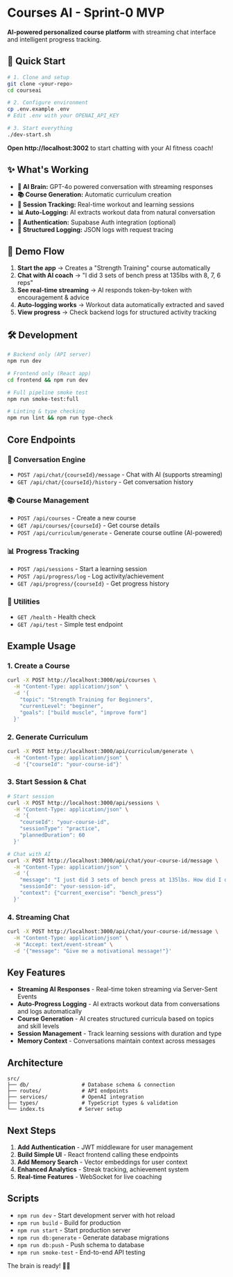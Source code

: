 # Courses AI - Sprint-0 MVP

**AI-powered personalized course platform** with streaming chat interface and intelligent progress tracking.

## 🚀 Quick Start

```bash
# 1. Clone and setup
git clone <your-repo>
cd courseai

# 2. Configure environment
cp .env.example .env
# Edit .env with your OPENAI_API_KEY

# 3. Start everything
./dev-start.sh
```

**Open http://localhost:3002** to start chatting with your AI fitness coach!

## ✨ What's Working

- **🧠 AI Brain:** GPT-4o powered conversation with streaming responses
- **📚 Course Generation:** Automatic curriculum creation  
- **🏃 Session Tracking:** Real-time workout and learning sessions
- **📊 Auto-Logging:** AI extracts workout data from natural conversation
- **🔐 Authentication:** Supabase Auth integration (optional)
- **📁 Structured Logging:** JSON logs with request tracing

## 🎯 Demo Flow

1. **Start the app** → Creates a "Strength Training" course automatically
2. **Chat with AI coach** → "I did 3 sets of bench press at 135lbs with 8, 7, 6 reps"
3. **See real-time streaming** → AI responds token-by-token with encouragement & advice  
4. **Auto-logging works** → Workout data automatically extracted and saved
5. **View progress** → Check backend logs for structured activity tracking

## 🛠️ Development

```bash
# Backend only (API server)
npm run dev

# Frontend only (React app) 
cd frontend && npm run dev

# Full pipeline smoke test
npm run smoke-test:full

# Linting & type checking
npm run lint && npm run type-check
```

## Core Endpoints

### 🧠 Conversation Engine
- `POST /api/chat/{courseId}/message` - Chat with AI (supports streaming)
- `GET /api/chat/{courseId}/history` - Get conversation history

### 📚 Course Management  
- `POST /api/courses` - Create a new course
- `GET /api/courses/{courseId}` - Get course details
- `POST /api/curriculum/generate` - Generate course outline (AI-powered)

### 📊 Progress Tracking
- `POST /api/sessions` - Start a learning session
- `POST /api/progress/log` - Log activity/achievement
- `GET /api/progress/{courseId}` - Get progress history

### 🔧 Utilities
- `GET /health` - Health check
- `GET /api/test` - Simple test endpoint

## Example Usage

### 1. Create a Course
```bash
curl -X POST http://localhost:3000/api/courses \
  -H "Content-Type: application/json" \
  -d '{
    "topic": "Strength Training for Beginners",
    "currentLevel": "beginner",
    "goals": ["build muscle", "improve form"]
  }'
```

### 2. Generate Curriculum
```bash
curl -X POST http://localhost:3000/api/curriculum/generate \
  -H "Content-Type: application/json" \
  -d '{"courseId": "your-course-id"}'
```

### 3. Start Session & Chat
```bash
# Start session
curl -X POST http://localhost:3000/api/sessions \
  -H "Content-Type: application/json" \
  -d '{
    "courseId": "your-course-id",
    "sessionType": "practice",
    "plannedDuration": 60
  }'

# Chat with AI
curl -X POST http://localhost:3000/api/chat/your-course-id/message \
  -H "Content-Type: application/json" \
  -d '{
    "message": "I just did 3 sets of bench press at 135lbs. How did I do?",
    "sessionId": "your-session-id",
    "context": {"current_exercise": "bench_press"}
  }'
```

### 4. Streaming Chat
```bash
curl -X POST http://localhost:3000/api/chat/your-course-id/message \
  -H "Content-Type: application/json" \
  -H "Accept: text/event-stream" \
  -d '{"message": "Give me a motivational message!"}'
```

## Key Features

- **Streaming AI Responses** - Real-time token streaming via Server-Sent Events
- **Auto-Progress Logging** - AI extracts workout data from conversations and logs automatically  
- **Course Generation** - AI creates structured curricula based on topics and skill levels
- **Session Management** - Track learning sessions with duration and type
- **Memory Context** - Conversations maintain context across messages

## Architecture

```
src/
├── db/                 # Database schema & connection
├── routes/             # API endpoints
├── services/           # OpenAI integration
├── types/              # TypeScript types & validation
└── index.ts           # Server setup
```

## Next Steps

1. **Add Authentication** - JWT middleware for user management
2. **Build Simple UI** - React frontend calling these endpoints
3. **Add Memory Search** - Vector embeddings for user context
4. **Enhanced Analytics** - Streak tracking, achievement system
5. **Real-time Features** - WebSocket for live coaching

## Scripts

- `npm run dev` - Start development server with hot reload
- `npm run build` - Build for production
- `npm run start` - Start production server
- `npm run db:generate` - Generate database migrations
- `npm run db:push` - Push schema to database
- `npm run smoke-test` - End-to-end API testing

The brain is ready! 🧠✨
